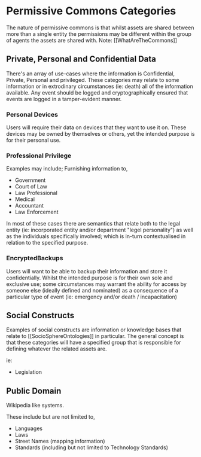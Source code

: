 # Permissive Commons Categories

The nature of permissive commons is that whilst assets are shared between more than a single entity the permissions may be different within the group of agents the assets are shared with.  Note:  [[WhatAreTheCommons]]

## Private, Personal and Confidential Data

There's an array of use-cases where the information is Confidential, Private, Personal and privileged.  These categories may relate to some information or in extrodinary circumstances (ie: death) all of the information available.  Any event should be logged and cryptographically ensured that events are logged in a tamper-evident manner.

### Personal Devices

Users will require their data on devices that they want to use it on.  These devices may be owned by themselves or others, yet the intended purpose is for their personal use.

### Professional Privilege 

Examples may include; Furnishing information to,
- Government
- Court of Law
- Law Professional
- Medical
- Accountant
- Law Enforcement

In most of these cases there are semantics that relate both to the legal entity (ie: incorporated entity and/or department "legel personality") as well as the individuals specifically involved; which is in-turn contextualised in relation to the specified purpose.

### EncryptedBackups

Users will want to be able to backup their information and store it confidentially.  Whilst the intended purpose is for their own sole and exclusive use; some circumstances may warrant the ability for access by someone else (ideally defined and nominated) as a consequence of a particular type of event (ie: emergency and/or death / incapacitation)

## Social Constructs

Examples of social constructs are information or knowledge bases that relate to [[SocioSphereOntologies]] in particular.  The general concept is that these categories will have a specified group that is responsible for defining whatever the related assets are. 

ie: 

- Legislation

## Public Domain

Wikipedia like systems.



These include but are not limited to,

- Languages
- Laws
- Street Names (mapping information)
- Standards (including but not limited to Technology Standards)